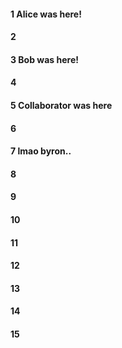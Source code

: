 #### 1 Alice was here!
#### 2
#### 3 Bob was here!
#### 4
#### 5 Collaborator was here
#### 6
#### 7 lmao byron..
#### 8
#### 9
#### 10
#### 11
#### 12
#### 13
#### 14
#### 15